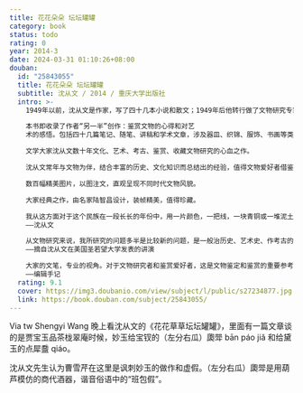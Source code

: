 ```yaml
---
title: 花花朵朵 坛坛罐罐
category: book
status: todo
rating: 0
year: 2014-3
date: 2024-03-31 01:10:26+08:00
douban:
  id: "25843055"
  title: 花花朵朵 坛坛罐罐
  subtitle: 沈从文 / 2014 / 重庆大学出版社
  intro: >-
    1949年以前，沈从文是作家，写了四十几本小说和散文；1949年后他转行做了文物研究专家，和坛子、罐子、绸子、缎子打交道近四十年，期间的专注和投入并不比早年从事文学创作时少，对文物的鉴赏和积淀的艺术观同样是大师级的。

    本书即收录了作者“另一半”创作：鉴赏文物的心得和对艺
    术的感悟。包括四十几篇笔记、随笔、讲稿和学术文章，涉及器皿、织锦、服饰、书画等类，还谈了个别地方的民俗文化。从中不仅可以饱览丰富多彩的文物考古艺术，也可寻觅沈从文离开文学圈后的生命轨迹。

    文学大家沈从文数十年文化、艺术、考古、鉴赏、收藏文物研究的心血之作。

    沈从文常年与文物为伴，结合丰富的历史、文化知识而总结出的经验，值得文物爱好者借鉴。是文物鉴赏、收藏的必读书。

    数百幅精美图片，以图注文，直观呈现不同时代文物风貌。

    大家经典之作，由名家陆智昌设计，装帧精美，值得珍藏。

    我从这方面对于这个民族在一段长长的年份中，用一片颜色，一把线，一块青铜或一堆泥土，以及一组文字，加上自己生命作成的种种艺术，皆得了一个初步普遍的认识。由于这点初步知识，使一个以鉴赏人类生活与自然现象为生的乡下人，进而对于人类智慧光辉的领会，发生了极宽泛而深切的兴味。
    ——沈从文

    从文物研究来说，我所研究的问题多半是比较新的问题，是一般治历史、艺术史、作考古的，到现在为止还没有机会接触过的问题。我个人觉得：这个工作若做得基础好一点，会使中国文化研究有一个崭新的开端、对世界文化的研究也会有一定的贡献。
    ——摘自沈从文在美国圣若望大学发表的讲演

    大家的文笔，专业的视角。对于文物研究者和鉴赏爱好者，这是文物鉴定和鉴赏的重要参考，以文献与文物互证的方法研究文物，寻绎源流，行文活泼，目光独到，还从古为今用的角度提出很多日常工艺发展的设想，处处可以感受到沈从文对生活中美好事物的热爱。
    ——编辑手记
  rating: 9.1
  cover: https://img3.doubanio.com/view/subject/l/public/s27234877.jpg
  link: https://book.douban.com/subject/25843055/
---
```


Via tw Shengyi Wang 晚上看沈从文的《花花草草坛坛罐罐》，里面有一篇文章谈的是贾宝玉品茶栊翠庵时候，妙玉给宝钗的（左分右瓜）瓟斝 bān páo jiǎ 和给黛玉的点犀䀉 qiáo。

沈从文先生认为曹雪芹在这里是讽刺妙玉的做作和虚假。（左分右瓜）瓟斝是用葫芦模仿的商代酒器，谐音俗语中的“班包假”。
